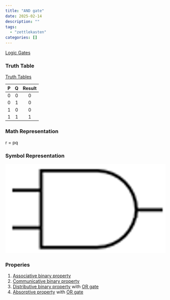 ```yaml
---
title: "AND gate"
date: 2025-02-14
description: ""
tags: 
  - "zettlekasten"
categories: []
---
```


[Logic Gates](Logic%20Gates.md)
### Truth Table
[Truth Tables](Truth%20Tables.md)

| P | Q | Result |
| :-: | :-: | :-: |
|0|0|0|
|0|1|0|
|1|0|0|
|1|1|1|

### Math Representation
r = pq

### Symbol Representation
![400x200](attachments/AND_GATE.png)

### Properies
1. [Associative binary property](Associative%20binary%20property.md)
2. [Communicative binary property](Communicative%20binary%20property.md)
3. [Distributive binary property](Distributive%20binary%20property.md) with [OR gate](OR%20gate.md)
4. [Absorptive property](Absorptive%20property.md) with [OR gate](OR%20gate.md)

